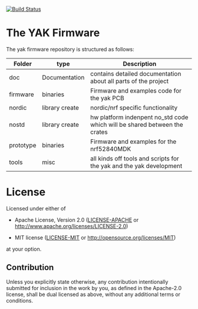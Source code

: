 [![Build Status](https://travis-ci.org/YetAnotherKeyboard/firmware.svg?branch=master)](https://travis-ci.org/YetAnotherKeyboard/firmware)
# The YAK Firmware

The yak firmware repository is structured as follows:


| Folder    | type |  Description |
|-----------|-------|-------------|
| doc       | Documentation | contains detailed documentation about all parts of the project |
| firmware  | binaries | Firmware and examples code for the yak PCB |
| nordic    | library create | nordic/nrf specific functionality |
| nostd     | library create | hw platform indenpent no_std code which will be shared between the crates |
| prototype | binaries | Firmware and examples for the nrf52840MDK |
| tools | misc | all kinds off tools and scripts for the yak and the yak development |


# License
Licensed under either of

- Apache License, Version 2.0 ([LICENSE-APACHE](LICENSE-APACHE) or
  http://www.apache.org/licenses/LICENSE-2.0)

- MIT license ([LICENSE-MIT](LICENSE-MIT) or http://opensource.org/licenses/MIT)

at your option.

## Contribution
Unless you explicitly state otherwise, any contribution intentionally submitted
for inclusion in the work by you, as defined in the Apache-2.0 license, shall be
dual licensed as above, without any additional terms or conditions.


